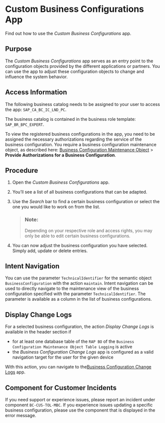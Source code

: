 <!-- loio76384d8e68e646d6ae5ce8977412cbb4 -->

# Custom Business Configurations App

Find out how to use the *Custom Business Configurations* app.



<a name="loio76384d8e68e646d6ae5ce8977412cbb4__section_vjg_ld4_nkb"/>

## Purpose

The *Custom Business Configurations* app serves as an entry point to the configuration objects provided by the different applications or partners. You can use the app to adjust these configuration objects to change and influence the system behavior.



<a name="loio76384d8e68e646d6ae5ce8977412cbb4__section_pf3_nd4_nkb"/>

## Access Information

The following business catalog needs to be assigned to your user to access the app: `SAP_CA_BC_IC_LND_PC`.

The business catalog is contained in the business role template: `SAP_BR_BPC_EXPERT`.

To view the registered business configurations in the app, you need to be assigned the necessary authorizations regarding the service of the business configuration. You require a business configuration maintenance object, as described here: [Business Configuration Maintenance Object](../30-development/business-configuration-maintenance-object-61159c4.md) \> **Provide Authorizations for a Business Configuration**.



<a name="loio76384d8e68e646d6ae5ce8977412cbb4__section_bhq_pd4_nkb"/>

## Procedure

1.  Open the *Custom Business Configurations* app.
2.  You’ll see a list of all business configurations that can be adapted.
3.  Use the *Search* bar to find a certain business configuration or select the one you would like to work on from the list.

    > ### Note:  
    > Depending on your respective role and access rights, you may only be able to edit certain business configurations.

4.  You can now adjust the business configuration you have selected. Simply add, update or delete entries.



<a name="loio76384d8e68e646d6ae5ce8977412cbb4__section_cnp_myd_qqb"/>

## Intent Navigation

You can use the parameter `TechnicalIdentifier` for the semantic object `BusinessConfiguration` with the action `maintain`. Intent navigation can be used to directly navigate to the maintenance view of the business configuration specified with the parameter `TechnicalIdentifier`. The parameter is available as a column in the list of business configurations.



<a name="loio76384d8e68e646d6ae5ce8977412cbb4__section_zfn_5fl_qtb"/>

## Display Change Logs

For a selected business configuration, the action *Display Change Logs* is available in the header section if

-   for at least one database table of the `RAP BO` of the `Business Configuration Maintenance Object Table Logging` is active
-   the *Business Configuration Change Logs* app is configured as a valid navigation target for the user for the given device


With this action, you can navigate to the[Business Configuration Change Logs](https://help.sap.com/docs/BTP/65de2977205c403bbc107264b8eccf4b/5c6cf20499894f1083e80dba7c5963d4.html?version=Cloud) app.



<a name="loio76384d8e68e646d6ae5ce8977412cbb4__section_cfq_wd4_nkb"/>

## Component for Customer Incidents

If you need support or experience issues, please report an incident under component `BC-CUS-TOL-MBC`. If you experience issues updating a specific business configuration, please use the component that is displayed in the error message.

